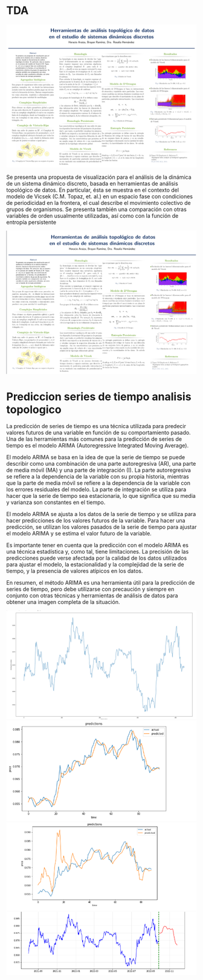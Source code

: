 # TDA

<img src="https://github.com/ErikFantomex/TDA/blob/main/Cartel_Congreso_Matematicas_2019.pdf" alt="Cartel"/>

Se presenta una propuesta de visualización para el
análisis de la dinámica de un sistema dinámico
discreto, basada en herramientas de análisis
topológico de datos. En particular, ésta se muestra
en el contexto del modelo de Vicsek (C.M. Topaz,
et. al.) en un espacio fase con condiciones de
periodicidad en la frontera, el cual describe el
movimiento colectivo de grupos de organismos. Se
presenta también una comparación con otras
variables de orden usualmente utilizadas, así como
con la función de entropía persistente

<img src="https://github.com/ErikFantomex/TDA/blob/main/cartel.png" alt="Cartel"/>


# Prediccion series de tiempo analisis topologico
La predicción de series de tiempo es una técnica utilizada para predecir valores futuros de una variable en función de su comportamiento pasado. Una de las herramientas más comunes para la predicción de series de tiempo es el modelo ARIMA (Autoregressive Integrated Moving Average).

El modelo ARIMA se basa en la idea de que la serie de tiempo se puede describir como una combinación de una parte autoregresiva (AR), una parte de media móvil (MA) y una parte de integración (I). La parte autoregresiva se refiere a la dependencia de la variable con su propia historia, mientras que la parte de media móvil se refiere a la dependencia de la variable con los errores residuales del modelo. La parte de integración se utiliza para hacer que la serie de tiempo sea estacionaria, lo que significa que su media y varianza son constantes en el tiempo.

El modelo ARIMA se ajusta a los datos de la serie de tiempo y se utiliza para hacer predicciones de los valores futuros de la variable. Para hacer una predicción, se utilizan los valores pasados de la serie de tiempo para ajustar el modelo ARIMA y se estima el valor futuro de la variable.

Es importante tener en cuenta que la predicción con el modelo ARIMA es una técnica estadística y, como tal, tiene limitaciones. La precisión de las predicciones puede verse afectada por la calidad de los datos utilizados para ajustar el modelo, la estacionalidad y la complejidad de la serie de tiempo, y la presencia de valores atípicos en los datos.

En resumen, el método ARIMA es una herramienta útil para la predicción de series de tiempo, pero debe utilizarse con precaución y siempre en conjunto con otras técnicas y herramientas de análisis de datos para obtener una imagen completa de la situación.

<img src="https://github.com/ErikFantomex/TDA/blob/main/1.png" alt="banner"/>

<img src="https://github.com/ErikFantomex/TDA/blob/main/2.png" alt="banner"/>

<img src="https://github.com/ErikFantomex/TDA/blob/main/3.png" alt="banner"/>

<img src="https://github.com/ErikFantomex/TDA/blob/main/4.png" alt="banner"/>
